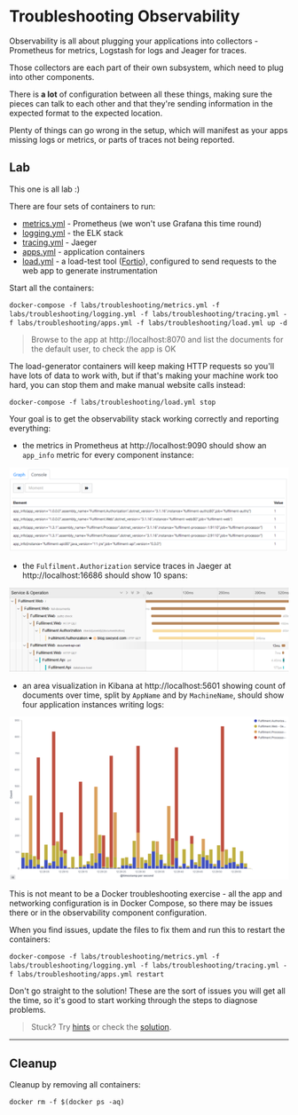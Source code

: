 # Troubleshooting Observability

Observability is all about plugging your applications into collectors - Prometheus for metrics, Logstash for logs and Jeager for traces.

Those collectors are each part of their own subsystem, which need to plug into other components.

There is **a lot** of configuration between all these things, making sure the pieces can talk to each other and that they're sending information in the expected format to the expected location.

Plenty of things can go wrong in the setup, which will manifest as your apps missing logs or metrics, or parts of traces not being reported.

## Lab

This one is all lab :) 

There are four sets of containers to run:

- [metrics.yml](./metrics.yml) - Prometheus (we won't use Grafana this time round)
- [logging.yml](./logging.yml) - the ELK stack
- [tracing.yml](./tracing.yml) - Jaeger
- [apps.yml](./apps.yml) - application containers
- [load.yml](./load.yml) - a load-test tool ([Fortio](https://fortio.org/)), configured to send requests to the web app to generate instrumentation 

Start all the containers:

```
docker-compose -f labs/troubleshooting/metrics.yml -f labs/troubleshooting/logging.yml -f labs/troubleshooting/tracing.yml -f labs/troubleshooting/apps.yml -f labs/troubleshooting/load.yml up -d
```

> Browse to the app at http://localhost:8070 and list the documents for the default user, to check the app is OK

The load-generator containers will keep making HTTP requests so you'll have lots of data to work with, but if that's making your machine work too hard, you can stop them and make manual website calls instead:

```
docker-compose -f labs/troubleshooting/load.yml stop
```

Your goal is to get the observability stack working correctly and reporting everything:

- the metrics in Prometheus at http://localhost:9090 should show an `app_info` metric for every component instance:

![](../../img/troubleshooting-prometheus.png)

- the `Fulfilment.Authorization` service traces in Jaeger at http://localhost:16686 should show 10 spans:

![](../../img/troubleshooting-jaeger.png)

- an area visualization in Kibana at http://localhost:5601 showing count of documents over time, split by `AppName` and by `MachineName`, should show four application instances writing logs:

![](../../img/troubleshooting-kibana.png)

This is not meant to be a Docker troubleshooting exercise - all the app and networking configuration is in Docker Compose, so there may be issues there or in the observability component configuration.

When you find issues, update the files to fix them and run this to restart the containers:

```
docker-compose -f labs/troubleshooting/metrics.yml -f labs/troubleshooting/logging.yml -f labs/troubleshooting/tracing.yml -f labs/troubleshooting/apps.yml restart
```

Don't go straight to the solution! These are the sort of issues you will get all the time, so it's good to start working through the steps to diagnose problems.

> Stuck? Try [hints](hints.md) or check the [solution](solution.md).

___
## Cleanup

Cleanup by removing all containers:

```
docker rm -f $(docker ps -aq)
```